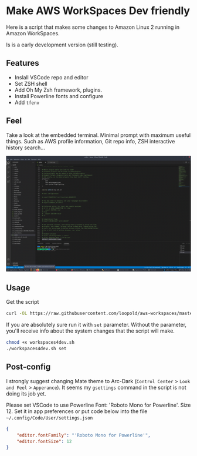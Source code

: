 # Make AWS WorkSpaces Dev friendly

Here is a script that makes some changes to Amazon Linux 2 running in Amazon 
WorkSpaces. 

Is is a early development version (still testing).


## Features
- Inslall VSCode repo and editor
- Set ZSH shell
- Add Oh My Zsh framework, plugins.
- Install Powerline fonts and configure
- Add `tfenv`


## Feel
Take a look at the embedded terminal. Minimal prompt with maximum useful things. 
Such as AWS profile information, Git repo info, ZSH interactive history search...

![screen]


## Usage
Get the script
```sh
curl -OL https://raw.githubusercontent.com/loopold/aws-workspaces/master/workspaces4dev.sh
```
If you are absolutely sure run it with `set` parameter. Without the parameter,
you'll receive info about the system changes that the script will make.
```sh
chmod +x workspaces4dev.sh
./workspaces4dev.sh set
```

## Post-config
I strongly suggest changing Mate theme to Arc-Dark (`Control Center` > `Look and Feel` > 
`Apperance`). It seems my `gsettings` command in the script is not doing its job yet.

Please set VSCode to use Powerline Font: 'Roboto Mono for Powerline'. Size 12.
Set it in app preferences or put code below into the file `~/.config/Code/User/settings.json`
```json
{
    "editor.fontFamily": "'Roboto Mono for Powerline'",
    "editor.fontSize": 12
}
```


[screen]: ./workspaces-screen.png